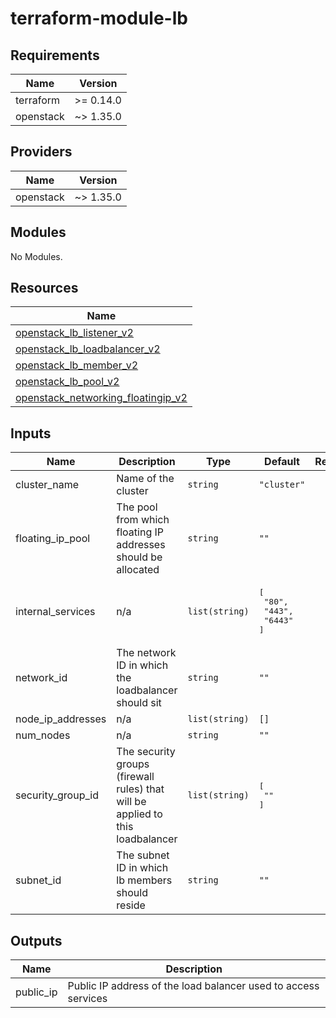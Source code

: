 # terraform-module-lb

## Requirements

| Name | Version |
|------|---------|
| terraform | >= 0.14.0 |
| openstack | ~> 1.35.0 |

## Providers

| Name | Version |
|------|---------|
| openstack | ~> 1.35.0 |

## Modules

No Modules.

## Resources

| Name |
|------|
| [openstack_lb_listener_v2](https://registry.terraform.io/providers/terraform-provider-openstack/openstack/latest/docs/resources/lb_listener_v2) |
| [openstack_lb_loadbalancer_v2](https://registry.terraform.io/providers/terraform-provider-openstack/openstack/latest/docs/resources/lb_loadbalancer_v2) |
| [openstack_lb_member_v2](https://registry.terraform.io/providers/terraform-provider-openstack/openstack/latest/docs/resources/lb_member_v2) |
| [openstack_lb_pool_v2](https://registry.terraform.io/providers/terraform-provider-openstack/openstack/latest/docs/resources/lb_pool_v2) |
| [openstack_networking_floatingip_v2](https://registry.terraform.io/providers/terraform-provider-openstack/openstack/latest/docs/resources/networking_floatingip_v2) |

## Inputs

| Name | Description | Type | Default | Required |
|------|-------------|------|---------|:--------:|
| cluster\_name | Name of the cluster | `string` | `"cluster"` | no |
| floating\_ip\_pool | The pool from which floating IP addresses should be allocated | `string` | `""` | no |
| internal\_services | n/a | `list(string)` | <pre>[<br>  "80",<br>  "443",<br>  "6443"<br>]</pre> | no |
| network\_id | The network ID in which the loadbalancer should sit | `string` | `""` | no |
| node\_ip\_addresses | n/a | `list(string)` | `[]` | no |
| num\_nodes | n/a | `string` | `""` | no |
| security\_group\_id | The security groups (firewall rules) that will be applied to this loadbalancer | `list(string)` | <pre>[<br>  ""<br>]</pre> | no |
| subnet\_id | The subnet ID in which lb members should reside | `string` | `""` | no |

## Outputs

| Name | Description |
|------|-------------|
| public\_ip | Public IP address of the load balancer used to access services |
